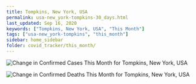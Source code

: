 ```yaml
---
title: Tompkins, New York, USA
permalink: usa-new_york-tompkins-30_days.html
last_updated: Sep 16, 2020
keywords: ["Tompkins, New York, USA", "This Month"]
tags: ["usa-new_york-tompkins", "this_month"]
sidebar: home_sidebar
folder: covid_tracker/this_month/
---
```


![Change in Confirmed Cases This Month for Tompkins, New York, USA](images/graphs/usa-new_york-tompkins-delta_confirmed-30_days_graph.png)

![Change in Confirmed Deaths This Month for Tompkins, New York, USA](images/graphs/usa-new_york-tompkins-delta_deaths-30_days_graph.png)
